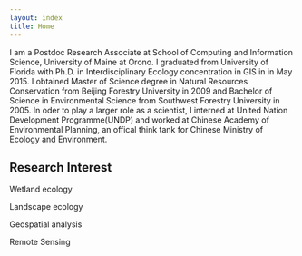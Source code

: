 ```yaml
---
layout: index
title: Home
---
```



I am a Postdoc Research Associate at School of Computing and Information Science, University of Maine at Orono. I graduated from University of Florida with Ph.D. in Interdisciplinary Ecology concentration in GIS in in May 2015. I obtained Master of Science degree in Natural Resources Conservation from Beijing Forestry University in 2009 and Bachelor of Science in Environmental Science from Southwest Forestry University in 2005. In oder to play a larger role as a scientist, I interned at United Nation Development Programme(UNDP) and worked at Chinese Academy of Environmental Planning, an offical think tank for Chinese Ministry of Ecology and Environment.


## Research Interest

Wetland ecology

Landscape ecology

Geospatial analysis

Remote Sensing 

